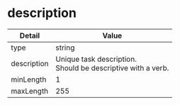 # description
| Detail | Value |
| ------ | ----- |
| type | string |
| description | Unique task description.<br/> Should be descriptive with a verb. |
| minLength | 1 |
| maxLength | 255 |
